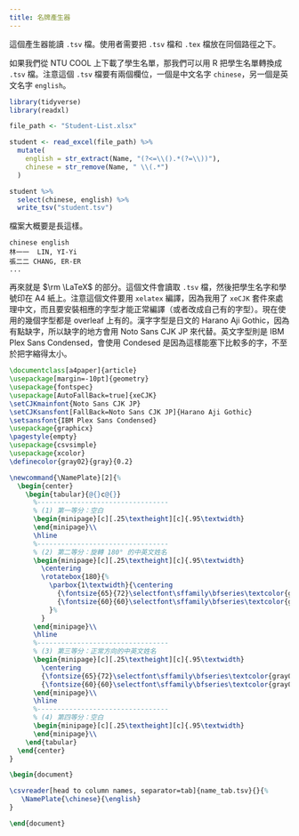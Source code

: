 ```yaml
---
title: 名牌產生器
---
```


這個產生器能讀 `.tsv` 檔。使用者需要把 `.tsv` 檔和 `.tex` 檔放在同個路徑之下。

如果我們從 NTU COOL 上下載了學生名單，那我們可以用 R 把學生名單轉換成 `.tsv` 檔。注意這個 `.tsv` 檔要有兩個欄位，一個是中文名字 `chinese`，另一個是英文名字 `english`。

```r
library(tidyverse)
library(readxl)

file_path <- "Student-List.xlsx"

student <- read_excel(file_path) %>%
  mutate(
    english = str_extract(Name, "(?<=\\().*(?=\\))"),
    chinese = str_remove(Name, " \\(.*")
  )

student %>%
  select(chinese, english) %>%
  write_tsv("student.tsv")
```

檔案大概要是長這樣。

```
chinese	english
林一一  LIN, YI-Yi
張二二	CHANG, ER-ER
...
```

再來就是 $\rm \LaTeX$ 的部分。這個文件會讀取 `.tsv` 檔，然後把學生名字和學號印在 A4 紙上。注意這個文件要用 `xelatex` 編譯，因為我用了 `xeCJK` 套件來處理中文，而且要安裝相應的字型才能正常編譯（或者改成自己有的字型）。現在使用的幾個字型都是 overleaf 上有的。漢字字型是日文的 Harano Aji Gothic，因為有點缺字，所以缺字的地方會用 Noto Sans CJK JP 來代替。英文字型則是 IBM Plex Sans Condensed，會使用 Condesed 是因為這樣能塞下比較多的字，不至於把字縮得太小。

```latex
\documentclass[a4paper]{article}
\usepackage[margin=-10pt]{geometry}
\usepackage{fontspec}
\usepackage[AutoFallBack=true]{xeCJK}
\setCJKmainfont{Noto Sans CJK JP}
\setCJKsansfont[FallBack=Noto Sans CJK JP]{Harano Aji Gothic}
\setsansfont{IBM Plex Sans Condensed}
\usepackage{graphicx}
\pagestyle{empty}
\usepackage{csvsimple}
\usepackage{xcolor}
\definecolor{gray02}{gray}{0.2}

\newcommand{\NamePlate}[2]{%
  \begin{center}
    \begin{tabular}{@{}c@{}}
      %---------------------------------
      % (1) 第一等分：空白
      \begin{minipage}[c][.25\textheight][c]{.95\textwidth}
      \end{minipage}\\
      \hline
      %---------------------------------
      % (2) 第二等分：旋轉 180° 的中英文姓名
      \begin{minipage}[c][.25\textheight][c]{.95\textwidth}
        \centering
        \rotatebox{180}{%
          \parbox{1\textwidth}{\centering
            {\fontsize{65}{72}\selectfont\sffamily\bfseries\textcolor{gray02}{#1}}\\[1cm]
            {\fontsize{60}{60}\selectfont\sffamily\bfseries\textcolor{gray02}{#2}}
          }%
        }
      \end{minipage}\\
      \hline
      %---------------------------------
      % (3) 第三等分：正常方向的中英文姓名
      \begin{minipage}[c][.25\textheight][c]{.95\textwidth}
        \centering
        {\fontsize{65}{72}\selectfont\sffamily\bfseries\textcolor{gray02}{#1}}\\[1cm]
        {\fontsize{60}{60}\selectfont\sffamily\bfseries\textcolor{gray02}{#2}}
      \end{minipage}\\
      \hline
      %---------------------------------
      % (4) 第四等分：空白
      \begin{minipage}[c][.25\textheight][c]{.95\textwidth}
      \end{minipage}\\
    \end{tabular}
  \end{center}
}

\begin{document}

\csvreader[head to column names, separator=tab]{name_tab.tsv}{}{%
   \NamePlate{\chinese}{\english}
}

\end{document}
```